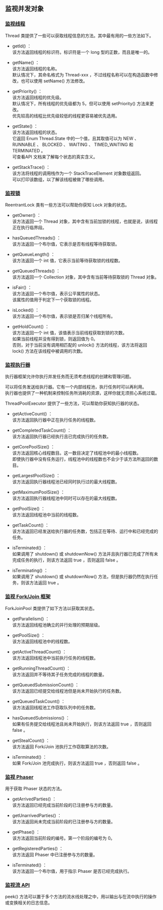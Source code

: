 ## 监视并发对象
### [监视线程](J11MonitorThread.java)
Thread 类提供了一些可以获取线程信息的方法。其中最有用的一些方法如下。
-	getId() ：  
该方法返回线程的标识符。标识符是一个 long 型的正数，而且是唯一的。

-	getName() ：  
该方法返回线程的名称。  
默认情况下，其命名格式为 Thread-xxx ，不过线程名称可以在构造函数中修改，也可以使用 setName() 方法修改。
-	getPriority() ：  
该方法返回线程的优先级。  
默认情况下，所有线程的优先级都为 5，但可以使用 setPriority() 方法来更改。  
优先较高的线程比优先级较低的线程更容易被优先选用。
-	getState() ：  
该方法返回线程的状态。  
它返回 Enum Thread.State 中的一个值，且其取值可以为 NEW 、 RUNNABLE 、 BLOCKED 、 WAITING 、 TIMED_WAITING 和 TERMINATED 。  
可查看API 文档来了解每个状态的真实含义。
-	getStackTrace() ：  
该方法将线程的调用栈作为一个 StackTraceElement 对象数组返回。  
可以打印该数组，以了解该线程被做了哪些调用。


### [监视锁](J12MonitorLock.java)
ReentrantLock 类有一些方法可以帮助你获知 Lock 对象的状态。
-	getOwner() ：  
该方法返回一个 Thread 对象，其中含有当前加锁的线程，也就是说，该线程正在执行临界段。

-	hasQueuedThreads() ：  
该方法返回一个布尔值，它表示是否有线程等待获取锁。
-	getQueueLength() ：  
该方法返回一个 int 值，它表示当前等待获取锁的线程数。
-	getQueuedThreads() ：  
该方法返回一个 Collection<Thread> 对象，其中含有当前等待获取锁的 Thread 对象。
-	isFair() ：  
该方法返回一个布尔值，表示公平属性的状态。  
该属性的值用于判定下一个获取锁的线程。
-	isLocked() ：  
该方法返回一个布尔值，表示锁是否归某个线程所有。
-	getHoldCount() ：  
该方法返回一个 int 值，该值表示当前线程获取到锁的次数。  
如果当前线程并没有得到锁，则返回值为 0。  
否则，对于当前没有调用相匹配的 unlock() 方法的线程，该方法将返回 lock() 方法在该线程中被调用的次数。

### [监视执行器](J13MonitorExecutor.java)  
执行器框架允许你执行并发任务而无须考虑线程的创建和管理问题。   

可以将任务发送给执行器。它有一个内部线程池，执行任务时可以再利用。  
执行器也提供了一种机制来控制任务所消耗的资源，这样你就无须担心系统过载。

ThreadPoolExecutor 提供了一些方法，可以帮助你获知执行器的状态。
-	getActiveCount() ：  
该方法返回执行器中正在执行任务的线程数。

-	getCompletedTaskCount() ：  
该方法返回执行器已经执行且已完成执行的任务数。
-	getCorePoolSize() ：  
该方法返回核心线程数目。这一数目决定了线程池中的最小线程数。  
即使执行器中没有任务运行，线程池中的线程数也不会少于该方法所返回的数目。
-	getLargestPoolSize() ：  
该方法返回执行器线程池已经同时执行过的最大线程数。
-	getMaximumPoolSize() ：  
该方法返回执行器线程池中同时可以存在的最大线程数。
-	getPoolSize() ：  
该方法返回线程池中当前的线程数。
-	getTaskCount() ：  
该方法返回已经发送给执行器的任务数，包括正在等待、运行中和已经完成的任务。
-	isTerminated() ：  
如果调用了 shutdown() 或 shutdownNow() 方法并且执行器已完成了所有未完成任务的执行，则该方法返回 true ，否则返回 false 。
-	isTerminating() ：  
如果调用了 shutdown() 或 shutdownNow() 方法，但是执行器仍然在执行任务，则该方法返回 true 。

### [监视 Fork/Join 框架](J14MonitorForkJoin.java)  
ForkJoinPool 类提供了如下方法以获取其状态。
-	getParallelism() ：  
该方法返回线程池确立的并行处理的预期层级。

-	getPoolSize() ：  
该方法返回线程池中的线程数。
-	getActiveThreadCount() ：  
该方法返回线程池中当前执行任务的线程数。
-	getRunningThreadCount() ：  
该方法返回并不等待其子任务完成的线程的数量。
-	getQueuedSubmissionCount() ：  
该方法返回已经提交给线程池但是尚未开始执行的任务数。
-	getQueuedTaskCount() ：  
该方法返回线程池工作窃取队列中的任务数。
-	hasQueuedSubmissions() ：  
如果有任务提交给线程池且尚未开始执行，则该方法返回 true ，否则返回 false 。
-	getStealCount() ：  
该方法返回 Fork/Join 池执行工作窃取算法的次数。
-	isTerminated() ：  
如果 Fork/Join 池完成执行，则该方法返回 true ，否则返回 false 。


### [监视 Phaser](J15MonitorPhaser.java)  
用于获取 Phaser 状态的方法。
-	getArrivedParties() ：  
该方法返回已经完成当前阶段的已注册参与方的数量。

-	getUnarrivedParties() ：  
该方法返回尚未完成当前阶段的已注册参与方的数量。
-	getPhase() ：  
该方法返回当前阶段的编号。第一个阶段的编号为 0。
-	getRegisteredParties() ：  
该方法返回 Phaser 中已注册参与方的数量。
-	isTerminated() ：  
该方法返回一个布尔值，用于指示 Phaser 是否已经完成执行。

### [监视流 API](J16MonitorStreamAPI.java)  
peek() 方法可以置于多个方法的流水线处理之中，用以输出与在流中执行的操作或变换相关的日志信息。


